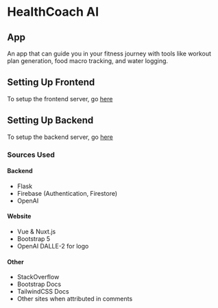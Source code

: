 # HealthCoach AI

## App
An app that can guide you in your fitness journey with tools like workout plan generation, food macro tracking, and water logging.

## Setting Up Frontend
To setup the frontend server, go [here](/frontend/README.md)
## Setting Up Backend
To setup the backend server, go [here](/backend/README.md)

### Sources Used
#### Backend
- Flask
- Firebase (Authentication, Firestore)
- OpenAI

#### Website
- Vue & Nuxt.js
- Bootstrap 5
- OpenAI DALLE-2 for logo

#### Other
- StackOverflow
- Bootstrap Docs
- TailwindCSS Docs
- Other sites when attributed in comments